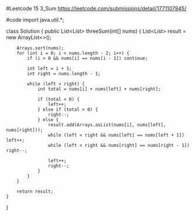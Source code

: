 #Leetcode 15 3_Sum
https://leetcode.com/submissions/detail/1771107945/

#code
import java.util.*;

class Solution {
    public List<List<Integer>> threeSum(int[] nums) {
        List<List<Integer>> result = new ArrayList<>();

        Arrays.sort(nums); 
        for (int i = 0; i < nums.length - 2; i++) {
            if (i > 0 && nums[i] == nums[i - 1]) continue;

            int left = i + 1;
            int right = nums.length - 1;

            while (left < right) {
                int total = nums[i] + nums[left] + nums[right];

                if (total < 0) {
                    left++;
                } else if (total > 0) {
                    right--;
                } else {
                    result.add(Arrays.asList(nums[i], nums[left], nums[right]));
                    while (left < right && nums[left] == nums[left + 1]) left++;
                    while (left < right && nums[right] == nums[right - 1]) right--;

                    left++;
                    right--;
                }
            }
        }

        return result;
    }
}
